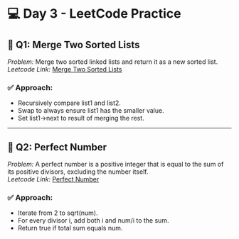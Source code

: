 # 💻 Day 3 - LeetCode Practice

## 🔹 Q1: Merge Two Sorted Lists  
*Problem:* Merge two sorted linked lists and return it as a new sorted list.  
*Leetcode Link:* [Merge Two Sorted Lists](https://leetcode.com/problems/merge-two-sorted-lists?envType=problem-list-v2&envId=24jyj4ri)

### ✅ Approach:
- Recursively compare list1 and list2.
- Swap to always ensure list1 has the smaller value.
- Set list1->next to result of merging the rest.

---

## 🔹 Q2: Perfect Number  
*Problem:* A perfect number is a positive integer that is equal to the sum of its positive divisors, excluding the number itself.  
*Leetcode Link:* [Perfect Number](https://leetcode.com/problems/perfect-number?envType=problem-list-v2&envId=24jyj4ri)

### ✅ Approach:
- Iterate from 2 to sqrt(num).
- For every divisor i, add both i and num/i to the sum.
- Return true if total sum equals num.